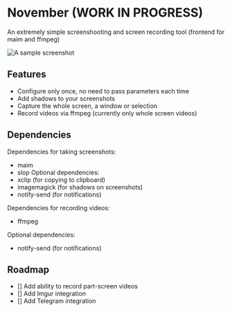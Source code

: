 # November (WORK IN PROGRESS)
An extremely simple screenshooting and screen recording tool (frontend for maim and ffmpeg)

![A sample screenshot](http://i.imgur.com/bi6PF4H.png?1)

## Features
 - Configure only once, no need to pass parameters each time
 - Add shadows to your screenshots
 - Capture the whole screen, a window or selection
 - Record videos via ffmpeg (currently only whole screen videos)
 
## Dependencies
Dependencies for taking screenshots:
 - maim
 - slop
Optional dependencies:
 - xclip (for copying to clipboard)
 - imagemagick (for shadows on screenshots)
 - notify-send (for notifications)

Dependencies for recording videos:
 - ffmpeg

Optional dependencies:
 - notify-send (for notifications)
 
 ## Roadmap
  - [] Add ability to record part-screen videos
  - [] Add Imgur integration
  - [] Add Telegram integration
